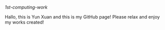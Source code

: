*1st-computing-work*


Hallo, this is Yun Xuan and this is my GitHub page! Please relax and enjoy my works created!
